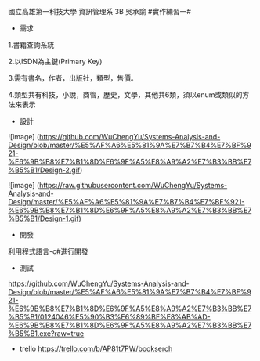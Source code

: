 國立高雄第一科技大學 資訊管理系 3B 吳承諭
#實作練習一#

- 需求

1.書籍查詢系統

2.以ISDN為主鍵(Primary Key)

3.需有書名，作者，出版社，類型，售價。

4.類型共有科技，小說，商管，歷史，文學，其他共6類，須以enum或類似的方法來表示

- 設計 

![image] (https://github.com/WuChengYu/Systems-Analysis-and-Design/blob/master/%E5%AF%A6%E5%81%9A%E7%B7%B4%E7%BF%921-%E6%9B%B8%E7%B1%8D%E6%9F%A5%E8%A9%A2%E7%B3%BB%E7%B5%B1/Design-2.gif)

![image] (https://raw.githubusercontent.com/WuChengYu/Systems-Analysis-and-Design/master/%E5%AF%A6%E5%81%9A%E7%B7%B4%E7%BF%921-%E6%9B%B8%E7%B1%8D%E6%9F%A5%E8%A9%A2%E7%B3%BB%E7%B5%B1/Design-1.gif)
- 開發

利用程式語言-c#進行開發
- 測試

https://github.com/WuChengYu/Systems-Analysis-and-Design/blob/master/%E5%AF%A6%E5%81%9A%E7%B7%B4%E7%BF%921-%E6%9B%B8%E7%B1%8D%E6%9F%A5%E8%A9%A2%E7%B3%BB%E7%B5%B1/0124046%E5%90%B3%E6%89%BF%E8%AB%AD-%E6%9B%B8%E7%B1%8D%E6%9F%A5%E8%A9%A2%E7%B3%BB%E7%B5%B1.exe?raw=true


- trello
https://trello.com/b/AP81t7PW/bookserch
